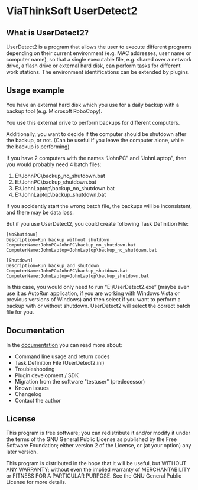 # ViaThinkSoft UserDetect2

## What is UserDetect2?

UserDetect2 is a program that allows the user to execute different programs depending on their current environment (e.g. MAC addresses, user name or computer name), so that a single executable file, e.g. shared over a network drive, a flash drive or external hard disk, can perform tasks for different work stations. The environment identifications can be extended by plugins.

## Usage example

You have an external hard disk which you use for a daily backup with a backup tool (e.g. Microsoft RoboCopy).

You use this external drive to perform backups for different computers.

Additionally, you want to decide if the computer should be shutdown after the backup, or not. (Can be useful if you leave the computer alone, while the backup is performing)

If you have 2 computers with the names “JohnPC” and “JohnLaptop”, then you would probably need 4 batch files:

 1. E:\JohnPC\backup_no_shutdown.bat
 2. E:\JohnPC\backup_shutdown.bat
 3. E:\JohnLaptop\backup_no_shutdown.bat
 4. E:\JohnLaptop\backup_shutdown.bat

If you accidently start the wrong batch file, the backups will be inconsistent, and there may be data loss.

But if you use UserDetect2, you could create following Task Definition File:

    [NoShutdown]
    Description=Run backup without shutdown
    ComputerName:JohnPC=JohnPC\backup_no_shutdown.bat
    ComputerName:JohnLaptop=JohnLaptop\backup_no_shutdown.bat
    
    [Shutdown]
    Description=Run backup and shutdown
    ComputerName:JohnPC=JohnPC\backup_shutdown.bat
    ComputerName:JohnLaptop=JohnLaptop\backup_shutdown.bat

In this case, you would only need to run “E:\UserDetect2.exe” (maybe even use it as AutoRun application, if you are working with Windows Vista or previous versions of Windows) and then select if you want to perform a backup with or without shutdown. UserDetect2 will select the correct batch file for you.

## Documentation

In the [documentation](https://github.com/danielmarschall/userdetect2/blob/master/UserDetect2/Documentation.pdf) you can read more about:

- Command line usage and return codes
- Task Definition File (UserDetect2.ini)
- Troubleshooting
- Plugin development / SDK
- Migration from the software "testuser" (predecessor)
- Known issues
- Changelog
- Contact the author

## License

This program is free software; you can redistribute it and/or modify it under the terms of the GNU General Public License as published by  the Free Software Foundation; either version 2 of the License, or (at your option) any later version.
 
This program is distributed in the hope that it will be useful, but WITHOUT ANY WARRANTY; without even the implied warranty of MERCHANTABILITY or FITNESS FOR A PARTICULAR PURPOSE.  See the GNU General Public License for more details.
